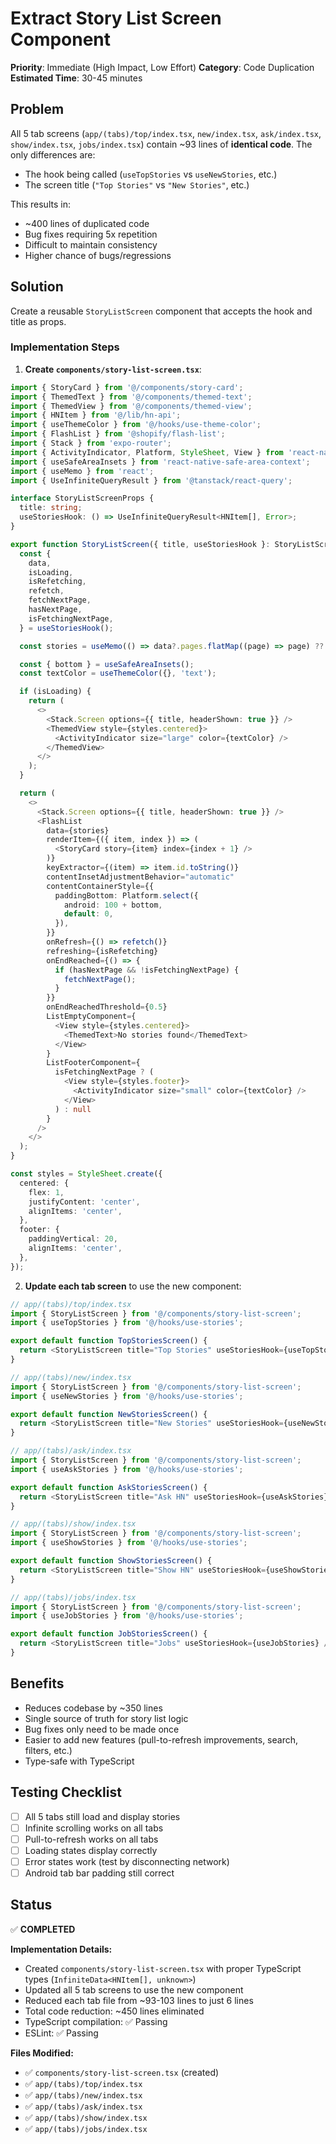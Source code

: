 # Extract Story List Screen Component

**Priority**: Immediate (High Impact, Low Effort)
**Category**: Code Duplication
**Estimated Time**: 30-45 minutes

## Problem

All 5 tab screens (`app/(tabs)/top/index.tsx`, `new/index.tsx`, `ask/index.tsx`, `show/index.tsx`, `jobs/index.tsx`) contain ~93 lines of **identical code**. The only differences are:
- The hook being called (`useTopStories` vs `useNewStories`, etc.)
- The screen title (`"Top Stories"` vs `"New Stories"`, etc.)

This results in:
- ~400 lines of duplicated code
- Bug fixes requiring 5x repetition
- Difficult to maintain consistency
- Higher chance of bugs/regressions

## Solution

Create a reusable `StoryListScreen` component that accepts the hook and title as props.

### Implementation Steps

1. **Create `components/story-list-screen.tsx`**:
```typescript
import { StoryCard } from '@/components/story-card';
import { ThemedText } from '@/components/themed-text';
import { ThemedView } from '@/components/themed-view';
import { HNItem } from '@/lib/hn-api';
import { useThemeColor } from '@/hooks/use-theme-color';
import { FlashList } from '@shopify/flash-list';
import { Stack } from 'expo-router';
import { ActivityIndicator, Platform, StyleSheet, View } from 'react-native';
import { useSafeAreaInsets } from 'react-native-safe-area-context';
import { useMemo } from 'react';
import { UseInfiniteQueryResult } from '@tanstack/react-query';

interface StoryListScreenProps {
  title: string;
  useStoriesHook: () => UseInfiniteQueryResult<HNItem[], Error>;
}

export function StoryListScreen({ title, useStoriesHook }: StoryListScreenProps) {
  const {
    data,
    isLoading,
    isRefetching,
    refetch,
    fetchNextPage,
    hasNextPage,
    isFetchingNextPage,
  } = useStoriesHook();

  const stories = useMemo(() => data?.pages.flatMap((page) => page) ?? [], [data]);

  const { bottom } = useSafeAreaInsets();
  const textColor = useThemeColor({}, 'text');

  if (isLoading) {
    return (
      <>
        <Stack.Screen options={{ title, headerShown: true }} />
        <ThemedView style={styles.centered}>
          <ActivityIndicator size="large" color={textColor} />
        </ThemedView>
      </>
    );
  }

  return (
    <>
      <Stack.Screen options={{ title, headerShown: true }} />
      <FlashList
        data={stories}
        renderItem={({ item, index }) => (
          <StoryCard story={item} index={index + 1} />
        )}
        keyExtractor={(item) => item.id.toString()}
        contentInsetAdjustmentBehavior="automatic"
        contentContainerStyle={{
          paddingBottom: Platform.select({
            android: 100 + bottom,
            default: 0,
          }),
        }}
        onRefresh={() => refetch()}
        refreshing={isRefetching}
        onEndReached={() => {
          if (hasNextPage && !isFetchingNextPage) {
            fetchNextPage();
          }
        }}
        onEndReachedThreshold={0.5}
        ListEmptyComponent={
          <View style={styles.centered}>
            <ThemedText>No stories found</ThemedText>
          </View>
        }
        ListFooterComponent={
          isFetchingNextPage ? (
            <View style={styles.footer}>
              <ActivityIndicator size="small" color={textColor} />
            </View>
          ) : null
        }
      />
    </>
  );
}

const styles = StyleSheet.create({
  centered: {
    flex: 1,
    justifyContent: 'center',
    alignItems: 'center',
  },
  footer: {
    paddingVertical: 20,
    alignItems: 'center',
  },
});
```

2. **Update each tab screen** to use the new component:

```typescript
// app/(tabs)/top/index.tsx
import { StoryListScreen } from '@/components/story-list-screen';
import { useTopStories } from '@/hooks/use-stories';

export default function TopStoriesScreen() {
  return <StoryListScreen title="Top Stories" useStoriesHook={useTopStories} />;
}
```

```typescript
// app/(tabs)/new/index.tsx
import { StoryListScreen } from '@/components/story-list-screen';
import { useNewStories } from '@/hooks/use-stories';

export default function NewStoriesScreen() {
  return <StoryListScreen title="New Stories" useStoriesHook={useNewStories} />;
}
```

```typescript
// app/(tabs)/ask/index.tsx
import { StoryListScreen } from '@/components/story-list-screen';
import { useAskStories } from '@/hooks/use-stories';

export default function AskStoriesScreen() {
  return <StoryListScreen title="Ask HN" useStoriesHook={useAskStories} />;
}
```

```typescript
// app/(tabs)/show/index.tsx
import { StoryListScreen } from '@/components/story-list-screen';
import { useShowStories } from '@/hooks/use-stories';

export default function ShowStoriesScreen() {
  return <StoryListScreen title="Show HN" useStoriesHook={useShowStories} />;
}
```

```typescript
// app/(tabs)/jobs/index.tsx
import { StoryListScreen } from '@/components/story-list-screen';
import { useJobStories } from '@/hooks/use-stories';

export default function JobStoriesScreen() {
  return <StoryListScreen title="Jobs" useStoriesHook={useJobStories} />;
}
```

## Benefits

- Reduces codebase by ~350 lines
- Single source of truth for story list logic
- Bug fixes only need to be made once
- Easier to add new features (pull-to-refresh improvements, search, filters, etc.)
- Type-safe with TypeScript

## Testing Checklist

- [ ] All 5 tabs still load and display stories
- [ ] Infinite scrolling works on all tabs
- [ ] Pull-to-refresh works on all tabs
- [ ] Loading states display correctly
- [ ] Error states work (test by disconnecting network)
- [ ] Android tab bar padding still correct

## Status

✅ **COMPLETED**

**Implementation Details:**
- Created `components/story-list-screen.tsx` with proper TypeScript types (`InfiniteData<HNItem[], unknown>`)
- Updated all 5 tab screens to use the new component
- Reduced each tab file from ~93-103 lines to just 6 lines
- Total code reduction: ~450 lines eliminated
- TypeScript compilation: ✅ Passing
- ESLint: ✅ Passing

**Files Modified:**
- ✅ `components/story-list-screen.tsx` (created)
- ✅ `app/(tabs)/top/index.tsx`
- ✅ `app/(tabs)/new/index.tsx`
- ✅ `app/(tabs)/ask/index.tsx`
- ✅ `app/(tabs)/show/index.tsx`
- ✅ `app/(tabs)/jobs/index.tsx`
